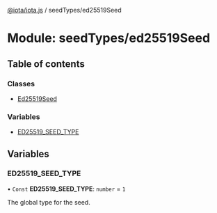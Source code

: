 [@iota/iota.js](../README.md) / seedTypes/ed25519Seed

# Module: seedTypes/ed25519Seed

## Table of contents

### Classes

- [Ed25519Seed](../classes/seedtypes_ed25519seed.ed25519seed.md)

### Variables

- [ED25519\_SEED\_TYPE](seedtypes_ed25519seed.md#ed25519_seed_type)

## Variables

### ED25519\_SEED\_TYPE

• `Const` **ED25519\_SEED\_TYPE**: `number` = `1`

The global type for the seed.
